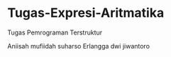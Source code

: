 # Tugas-Expresi-Aritmatika
Tugas Pemrograman Terstruktur

Aniisah mufiidah suharso
Erlangga dwi jiwantoro

